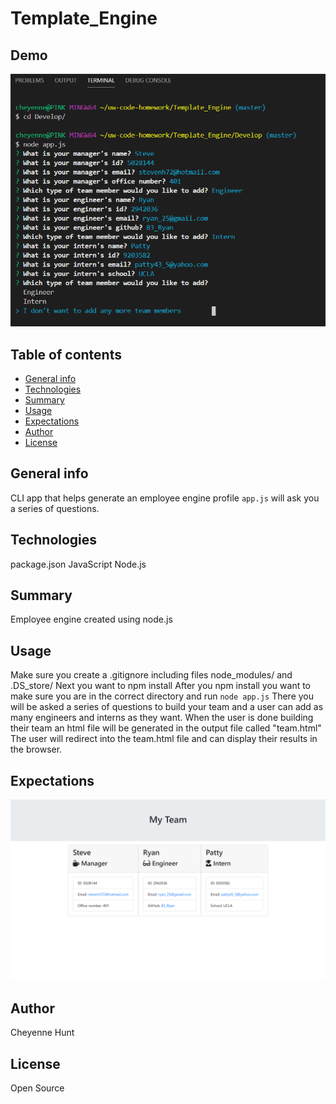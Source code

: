 # Template_Engine

## Demo
![READ_ME](images/nodeapp.png)
## Table of contents

- [General info](#general-info)
- [Technologies](#Technologies)
- [Summary](#Summary)
- [Usage](#Usage)
- [Expectations](#Expectations)
- [Author](#Author)
- [License](#License)

## General info

CLI app that helps generate an employee engine profile `app.js` will ask you a series of questions.

## Technologies

package.json
JavaScript
Node.js

## Summary

Employee engine created using node.js


## Usage

Make sure you create a .gitignore including files node_modules/ and .DS_store/
Next you want to npm install
After you npm install you want to make sure you are in the correct directory and run `node app.js`
There you will be asked a series of questions to build your team and a user can add as many engineers and interns as they want. 
When the user is done building their team an html file will be generated in the output file called "team.html"
The user will redirect into the team.html file and can display their results in the browser. 

## Expectations
![READ_ME](images/TeamOutput.png)
## Author

Cheyenne Hunt

## License

Open Source